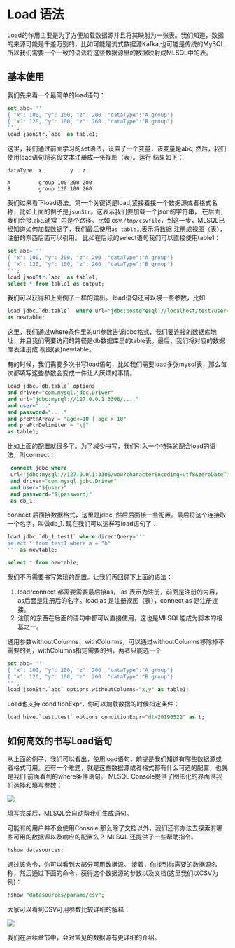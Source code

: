 # Load 语法

Load的作用主要是为了方便加载数据源并且将其映射为一张表。我们知道，数据的来源可能是千差万别的，比如可能是流式数据源Kafka,也可能是传统的MySQL. 
所以我们需要一个一致的语法将这些数据源里的数据映射成MLSQL中的表。

## 基本使用

我们先来看一个最简单的load语句：

```sql
set abc='''
{ "x": 100, "y": 200, "z": 200 ,"dataType":"A group"}
{ "x": 120, "y": 100, "z": 260 ,"dataType":"B group"}
''';
load jsonStr.`abc` as table1;
```

这里，我们通过前面学习的set语法，设置了一个变量，该变量是abc, 然后，我们使用load语句将这段文本注册成一张视图（表）。运行
结果如下：

```
dataType  x         y   z

A         group	100	200	200
B         group	120	100	260

```

我们过来看下load语法。第一个关键词是load,紧接着接一个数据源或者格式名称，比如上面的例子是`jsonStr`。这表示我们要加载一个json的字符串，
在后面，我们会接.`abc`.通常``内是个路径。比如 csv.`/tmp/csvfile`，到这一步，MLSQL已经知道如何加载数据了，我们最后使用`as table1`,表示将数据
注册成视图（表），注册的东西后面可以引用。 比如在后续的select语句我们可以直接使用table1：

```sql
set abc='''
{ "x": 100, "y": 200, "z": 200 ,"dataType":"A group"}
{ "x": 120, "y": 100, "z": 260 ,"dataType":"B group"}
''';
load jsonStr.`abc` as table1;
select * from table1 as output;
```

我们可以获得和上面例子一样的输出。 load语句还可以接一些参数，比如

```sql
load jdbc.`db.table`  where url="jdbc:postgresql://localhost/test?user=fred&password=secret" 
as newtable;
```

这里，我们通过where条件里的url参数告诉jdbc格式，我们要连接的数据库地址，并且我们需要访问的路径是db数据库里的table表。最后，我们将对应的数据库表注册成
视图(表)newtable。

有的时候，我们需要多次书写load语句，比如我们需要load多张mysql表，那么每次都填写这些参数会变成一件让人厌烦的事情。

```sql
load jdbc.`db.table` options
and driver="com.mysql.jdbc.Driver"
and url="jdbc:mysql://127.0.0.1:3306/...."
and user="..."
and password="...."
and prePtnArray = "age<=10 | age > 10"
and prePtnDelimiter = "\|"
as table1;
```

比如上面的配置就很多了。为了减少书写，我们引入一个特殊的配合load的语法，叫connect：


```sql
 connect jdbc where
 url="jdbc:mysql://127.0.0.1:3306/wow?characterEncoding=utf8&zeroDateTimeBehavior=convertToNull&tinyInt1isBit=false"
 and driver="com.mysql.jdbc.Driver"
 and user="${user}"
 and password="${password}"
 as db_1;
```

connect 后面接数据格式，这里是jdbc, 然后后面接一些配置。最后将这个连接取一个名字，叫做db_1. 现在我们可以这样写load语句了：

```sql
load jdbc.`db_1.test1` where directQuery='''
select * from test1 where a = "b"
''' as newtable;

select * from newtable;
```

我们不再需要书写繁琐的配置。让我们再回顾下上面的语法：

1. load/connect 都需要需要最后接as， as 表示为注册，前面是注册的内容，as后面是注册后的名字。load as 是注册视图（表），connect as 是注册连接。
2. 注册的东西在后面的语句中都可以直接使用，这也是MLSQL能成为脚本的根基之一。

通用参数withoutColumns、withColumns，可以通过withoutColumns移除掉不需要的列，withColumns指定需要的列，两者只能选一个

```sql
set abc='''
{ "x": 100, "y": 200, "z": 200 ,"dataType":"A group"}
{ "x": 120, "y": 100, "z": 260 ,"dataType":"B group"}
''';
load jsonStr.`abc` options withoutColumns="x,y" as table1;
```      

Load也支持 conditionExpr，你可以加载数据的时候指定条件：

```sql
load hive.`test.test` options conditionExpr="dt=20190522" as t;
```


## 如何高效的书写Load语句

从上面的例子，我们可以看出，使用load语句，前提是我们知道有哪些数据源或者格式可用。还有一个难题，就是这些数据源或者格式都有什么可选的配置，也就是我们
前面看到的where条件语句。 MLSQL Console提供了图形化的界面供我们选择和填写参数：

![](http://docs.mlsql.tech/upload_images/WX20190819-152205@2x.png)

填写完成后，MLSQL会自动帮我们生成语句。

可能有的用户并不会使用Console,那么除了文档以外，我们还有办法去探索有哪些可用的数据源以及响应的配置么？ MLSQL 还提供了一些帮助指令。

```sql
!show datasources;
```

通过该命令，你可以看到大部分可用数据源。 接着，你找到你需要的数据源名称，然后通过下面的命令，获得这个数据源的参数以及文档(这里我们以CSV为例)：

```sql
!show "datasources/params/csv";
```

大家可以看到CSV可用参数比较详细的解释：

![](http://docs.mlsql.tech/upload_images/WX20190819-152658@2x.png)

我们在后续章节中，会对常见的数据源有更详细的介绍。
